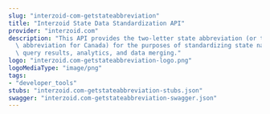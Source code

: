 ```yaml
---
slug: "interzoid-com-getstateabbreviation"
title: "Interzoid State Data Standardization API"
provider: "interzoid.com"
description: "This API provides the two-letter state abbreviation (or the province\
  \ abbreviation for Canada) for the purposes of standardizing state name data, improving\
  \ query results, analytics, and data merging."
logo: "interzoid.com-getstateabbreviation-logo.png"
logoMediaType: "image/png"
tags:
- "developer_tools"
stubs: "interzoid.com-getstateabbreviation-stubs.json"
swagger: "interzoid.com-getstateabbreviation-swagger.json"
---
```


